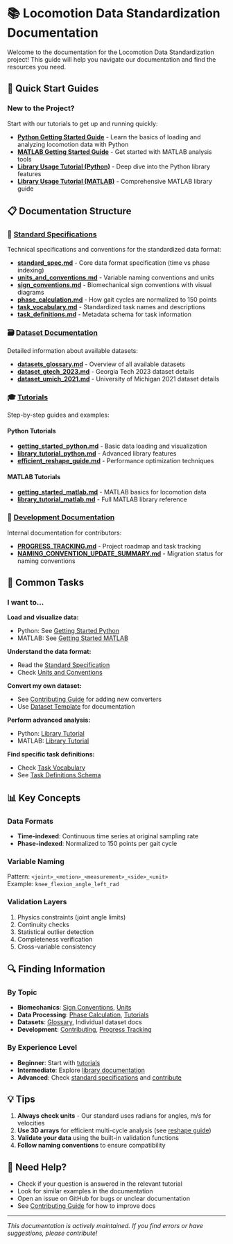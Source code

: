 # 📚 Locomotion Data Standardization Documentation

Welcome to the documentation for the Locomotion Data Standardization project! This guide will help you navigate our documentation and find the resources you need.

## 🎯 Quick Start Guides

### New to the Project?
Start with our tutorials to get up and running quickly:

- **[Python Getting Started Guide](tutorials/python/getting_started_python.md)** - Learn the basics of loading and analyzing locomotion data with Python
- **[MATLAB Getting Started Guide](tutorials/matlab/getting_started_matlab.md)** - Get started with MATLAB analysis tools
- **[Library Usage Tutorial (Python)](tutorials/python/library_tutorial_python.md)** - Deep dive into the Python library features
- **[Library Usage Tutorial (MATLAB)](tutorials/matlab/library_tutorial_matlab.md)** - Comprehensive MATLAB library guide

## 📋 Documentation Structure

### 📐 [Standard Specifications](standard_spec/)
Technical specifications and conventions for the standardized data format:

- **[standard_spec.md](standard_spec/standard_spec.md)** - Core data format specification (time vs phase indexing)
- **[units_and_conventions.md](standard_spec/units_and_conventions.md)** - Variable naming conventions and units
- **[sign_conventions.md](standard_spec/sign_conventions.md)** - Biomechanical sign conventions with visual diagrams
- **[phase_calculation.md](standard_spec/phase_calculation.md)** - How gait cycles are normalized to 150 points
- **[task_vocabulary.md](standard_spec/task_vocabulary.md)** - Standardized task names and descriptions
- **[task_definitions.md](standard_spec/task_definitions.md)** - Metadata schema for task information

### 🗃️ [Dataset Documentation](datasets_documentation/)
Detailed information about available datasets:

- **[datasets_glossary.md](datasets_documentation/datasets_glossary.md)** - Overview of all available datasets
- **[dataset_gtech_2023.md](datasets_documentation/dataset_gtech_2023.md)** - Georgia Tech 2023 dataset details
- **[dataset_umich_2021.md](datasets_documentation/dataset_umich_2021.md)** - University of Michigan 2021 dataset details

### 🎓 [Tutorials](tutorials/)
Step-by-step guides and examples:

#### Python Tutorials
- **[getting_started_python.md](tutorials/python/getting_started_python.md)** - Basic data loading and visualization
- **[library_tutorial_python.md](tutorials/python/library_tutorial_python.md)** - Advanced library features
- **[efficient_reshape_guide.md](tutorials/python/efficient_reshape_guide.md)** - Performance optimization techniques

#### MATLAB Tutorials  
- **[getting_started_matlab.md](tutorials/matlab/getting_started_matlab.md)** - MATLAB basics for locomotion data
- **[library_tutorial_matlab.md](tutorials/matlab/library_tutorial_matlab.md)** - Full MATLAB library reference

### 🔧 [Development Documentation](development/)
Internal documentation for contributors:

- **[PROGRESS_TRACKING.md](development/PROGRESS_TRACKING.md)** - Project roadmap and task tracking
- **[NAMING_CONVENTION_UPDATE_SUMMARY.md](development/NAMING_CONVENTION_UPDATE_SUMMARY.md)** - Migration status for naming conventions

## 🚀 Common Tasks

### I want to...

**Load and visualize data:**
- Python: See [Getting Started Python](tutorials/python/getting_started_python.md)
- MATLAB: See [Getting Started MATLAB](tutorials/matlab/getting_started_matlab.md)

**Understand the data format:**
- Read the [Standard Specification](standard_spec/standard_spec.md)
- Check [Units and Conventions](standard_spec/units_and_conventions.md)

**Convert my own dataset:**
- See [Contributing Guide](../CONTRIBUTING.md) for adding new converters
- Use [Dataset Template](standard_spec/dataset_template.md) for documentation

**Perform advanced analysis:**
- Python: [Library Tutorial](tutorials/python/library_tutorial_python.md)
- MATLAB: [Library Tutorial](tutorials/matlab/library_tutorial_matlab.md)

**Find specific task definitions:**
- Check [Task Vocabulary](standard_spec/task_vocabulary.md)
- See [Task Definitions Schema](standard_spec/task_definitions.md)

## 📊 Key Concepts

### Data Formats
- **Time-indexed**: Continuous time series at original sampling rate
- **Phase-indexed**: Normalized to 150 points per gait cycle

### Variable Naming
Pattern: `<joint>_<motion>_<measurement>_<side>_<unit>`  
Example: `knee_flexion_angle_left_rad`

### Validation Layers
1. Physics constraints (joint angle limits)
2. Continuity checks
3. Statistical outlier detection
4. Completeness verification
5. Cross-variable consistency

## 🔍 Finding Information

### By Topic
- **Biomechanics**: [Sign Conventions](standard_spec/sign_conventions.md), [Units](standard_spec/units_and_conventions.md)
- **Data Processing**: [Phase Calculation](standard_spec/phase_calculation.md), [Tutorials](tutorials/)
- **Datasets**: [Glossary](datasets_documentation/datasets_glossary.md), Individual dataset docs
- **Development**: [Contributing](../CONTRIBUTING.md), [Progress Tracking](development/PROGRESS_TRACKING.md)

### By Experience Level
- **Beginner**: Start with [tutorials](tutorials/)
- **Intermediate**: Explore [library documentation](tutorials/python/library_tutorial_python.md)
- **Advanced**: Check [standard specifications](standard_spec/) and [contribute](../CONTRIBUTING.md)

## 💡 Tips

1. **Always check units** - Our standard uses radians for angles, m/s for velocities
2. **Use 3D arrays** for efficient multi-cycle analysis (see [reshape guide](tutorials/python/efficient_reshape_guide.md))
3. **Validate your data** using the built-in validation functions
4. **Follow naming conventions** to ensure compatibility

## 🤝 Need Help?

- Check if your question is answered in the relevant tutorial
- Look for similar examples in the documentation
- Open an issue on GitHub for bugs or unclear documentation
- See [Contributing Guide](../CONTRIBUTING.md) for how to improve docs

---

*This documentation is actively maintained. If you find errors or have suggestions, please contribute!*
